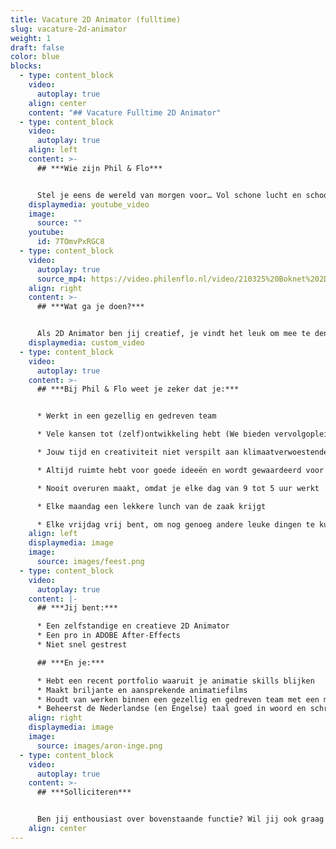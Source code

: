 ```yaml
---
title: Vacature 2D Animator (fulltime)
slug: vacature-2d-animator
weight: 1
draft: false
color: blue
blocks:
  - type: content_block
    video:
      autoplay: true
    align: center
    content: "## Vacature Fulltime 2D Animator"
  - type: content_block
    video:
      autoplay: true
    align: left
    content: >-
      ## ***Wie zijn Phil & Flo***


      Stel je eens de wereld van morgen voor… Vol schone lucht en schoon water. Waar alle kinderen naar school kunnen en waar elk mens toegang heeft tot de beste zorg. Omdat te bereiken zetten we onze creativiteit in voor de sectoren die in onze ogen het verschil gaan maken; Innovatieve Technologie, zorg, duurzame energie, onderwijs, goede doelen en fair food. Wat denk jij? Vertel het ons. Zodat we samen de stappen kunnen zetten die nu nodig zijn. Met onze creativiteit en het meest krachtige communicatiemiddel dat onze voorouders al gebruikten: visualisatie. In het verleden met grotschilderingen en handgebaren, nu met waanzinnige 3D animaties, Virtual Reality en interactieve video’s. Samen met jou vormen wij het beste en leukste team, voor een snelle transitie naar een mooie toekomst. ***Wij zijn Phil & Flo, wij verbeelden de wereld van morgen***.
    displaymedia: youtube_video
    image:
      source: ""
    youtube:
      id: 7TOmvPxRGC8
  - type: content_block
    video:
      autoplay: true
      source_mp4: https://video.philenflo.nl/video/210325%20Boknet%202D%20kunst%20-%20Phil%20en%20Flo%202D%20animaties.mp4
    align: right
    content: >-
      ## ***Wat ga je doen?***


      Als 2D Animator ben jij creatief, je vindt het leuk om mee te denken over concepten. Je weet de behoeften en wensen van onze klanten om te zetten naar aansprekend animaties. Hiervoor vragen we een animator die verschillende stijlen animaties kan maken. Je werkt aan meerdere projecten tegelijk en bent niet snel gestrest. Samen met onze projectmanagers zorg je voor een soepele doorlooptijd van de projecten. Onder andere met jouw animaties willen we grote impact voor onze klanten behalen.
    displaymedia: custom_video
  - type: content_block
    video:
      autoplay: true
    content: >-
      ## ***Bij Phil & Flo weet je zeker dat je:***


      * Werkt in een gezellig en gedreven team

      * Vele kansen tot (zelf)ontwikkeling hebt (We bieden vervolgopleidingen in 3D (cinema4D) en 2D animatiewerk)

      * Jouw tijd en creativiteit niet verspilt aan klimaatverwoestende organisaties

      * Altijd ruimte hebt voor goede ideeën en wordt gewaardeerd voor je inzet

      * Nooit overuren maakt, omdat je elke dag van 9 tot 5 uur werkt

      * Elke maandag een lekkere lunch van de zaak krijgt

      * Elke vrijdag vrij bent, om nog genoeg andere leuke dingen te kunnen ondernemen
    align: left
    displaymedia: image
    image:
      source: images/feest.png
  - type: content_block
    video:
      autoplay: true
    content: |-
      ## ***Jij bent:***

      * Een zelfstandige en creatieve 2D Animator
      * Een pro in ADOBE After-Effects
      * Niet snel gestrest

      ## ***En je:***

      * Hebt een recent portfolio waaruit je animatie skills blijken
      * Maakt briljante en aansprekende animatiefilms
      * Houdt van werken binnen een gezellig en gedreven team met een missie
      * Beheerst de Nederlandse (en Engelse) taal goed in woord en schrift
    align: right
    displaymedia: image
    image:
      source: images/aron-inge.png
  - type: content_block
    video:
      autoplay: true
    content: >-
      ## ***Solliciteren***


      Ben jij enthousiast over bovenstaande functie? Wil jij ook graag werken in ons hechte team en bijdragen aan een betere wereld? Solliciteer dan snel door je CV, portfolio, en motivatie (in video- of briefvorm) op te sturen. Heb je vragen, dan kan je ons altijd even bellen. Hopelijk tot binnenkort!
    align: center
---
```


